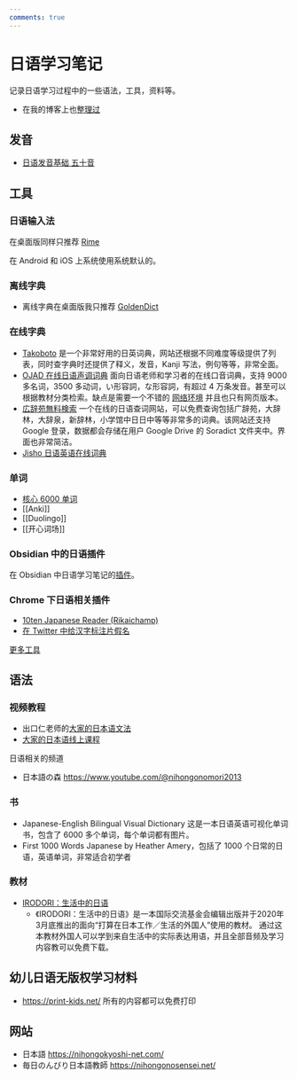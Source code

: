 ```yaml
---
comments: true
---
```


# 日语学习笔记

记录日语学习过程中的一些语法，工具，资料等。

- 在我的博客上也[整理过](https://einverne.github.io/post/2022/10/japanese-learning-tools.html)

## 发音

- [日语发音基础 五十音](https://blog.einverne.info/post/2022/10/japanese-hiragana-katakana.html)


## 工具

### 日语输入法

在桌面版同样只推荐 [Rime](https://blog.einverne.info/post/2022/10/japanese-input-method-macos-rime.html)

在 Android 和 iOS 上系统使用系统默认的。

### 离线字典

- 离线字典在桌面版我只推荐 [GoldenDict](https://blog.einverne.info/post/2022/10/japanese-goldendict-dictionary.html)

### 在线字典

- [Takoboto](https://takoboto.jp) 是一个非常好用的日英词典，网站还根据不同难度等级提供了列表，同时查字典时还提供了释义，发音，Kanji 写法，例句等等，非常全面。
- [OJAD 在线日语声调词典](https://www.gavo.t.u-tokyo.ac.jp/ojad/) 面向日语老师和学习者的在线口音词典，支持 9000 多名词，3500 多动词，い形容詞，な形容詞，有超过 4 万条发音。甚至可以根据教材分类检索。缺点是需要一个不错的 [网络环境](https://board.gtk.pw/) 并且也只有网页版本。
- [広辞苑無料検索](https://sakura-paris.org/dict/) 一个在线的日语查词网站，可以免费查询包括广辞苑，大辞林，大辞泉，新辞林，小学馆中日日中等等非常多的词典。该网站还支持 Google 登录，数据都会存储在用户 Google Drive 的 Soradict 文件夹中。界面也非常简洁。
- [Jisho 日语英语在线词典](https://jisho.org/)


### 单词

- [核心 6000 单词](https://core6000.neocities.org/)
- [[Anki]]
- [[Duolingo]]
- [[开心词场]]

### Obsidian 中的日语插件
在 Obsidian 中日语学习笔记的[插件](https://blog.einverne.info/post/2022/11/japanese-learning-tools-in-obsidian.html)。

### Chrome 下日语相关插件

- [10ten Japanese Reader (Rikaichamp)](https://chrome.google.com/webstore/detail/10ten-japanese-reader-rik/pnmaklegiibbioifkmfkgpfnmdehdfan)
- [在 Twitter 中给汉字标注片假名](https://chrome.google.com/webstore/detail/mirigana/hbekfodhcnfpkmoeaijgbamedofonjib)

[更多工具](https://blog.einverne.info/post/2022/10/japanese-learning-tools.html)

## 语法

### 视频教程

- 出口仁老师的[大家的日本语文法](https://www.youtube.com/playlist?list=PLynCeSdpMqxCW-AfMtmIlASAMUVq8wX6k)
- [大家的日本语线上课程](https://www.cocoro.idv.tw/)

日语相关的频道

- 日本語の森 <https://www.youtube.com/@nihongonomori2013>

### 书

- Japanese-English Bilingual Visual Dictionary 这是一本日语英语可视化单词书，包含了 6000 多个单词，每个单词都有图片。
- First 1000 Words Japanese by Heather Amery，包括了 1000 个日常的日语，英语单词，非常适合初学者

### 教材

- [IRODORI：生活中的日语](https://www2.jpfbj.cn/irodori/)
  - 《IRODORI：生活中的日语》是一本国际交流基金会编辑出版并于2020年3月底推出的面向“打算在日本工作／生活的外国人”使用的教材。
    通过这本教材外国人可以学到来自生活中的实际表达用语，并且全部音频及学习内容教可以免费下载。

## 幼儿日语无版权学习材料

- <https://print-kids.net/> 所有的内容都可以免费打印

## 网站

- 日本語 <https://nihongokyoshi-net.com/>
- 毎日のんびり日本語教師 <https://nihongonosensei.net/>